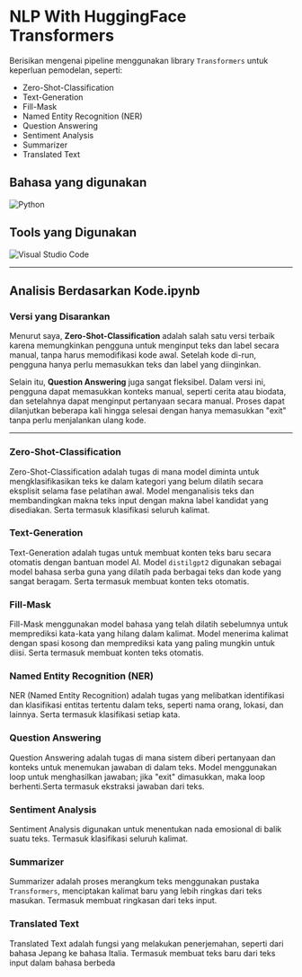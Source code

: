 # NLP With HuggingFace Transformers

Berisikan mengenai pipeline menggunakan library `Transformers` untuk keperluan pemodelan, seperti:

- Zero-Shot-Classification
- Text-Generation
- Fill-Mask
- Named Entity Recognition (NER)
- Question Answering
- Sentiment Analysis
- Summarizer
- Translated Text

## Bahasa yang digunakan
![Python](https://img.shields.io/badge/python-3670A0?style=for-the-badge&logo=python&logoColor=ffdd54)

## Tools yang Digunakan
![Visual Studio Code](https://img.shields.io/badge/Visual%20Studio%20Code-0078d7.svg?style=for-the-badge&logo=visual-studio-code&logoColor=white)



---

## Analisis Berdasarkan Kode.ipynb

### Versi yang Disarankan

Menurut saya, **Zero-Shot-Classification** adalah salah satu versi terbaik karena memungkinkan pengguna untuk menginput teks dan label secara manual, tanpa harus memodifikasi kode awal. Setelah kode di-run, pengguna hanya perlu memasukkan teks dan label yang diinginkan.

Selain itu, **Question Answering** juga sangat fleksibel. Dalam versi ini, pengguna dapat memasukkan konteks manual, seperti cerita atau biodata, dan setelahnya dapat menginput pertanyaan secara manual. Proses dapat dilanjutkan beberapa kali hingga selesai dengan hanya memasukkan "exit" tanpa perlu menjalankan ulang kode.

---

### Zero-Shot-Classification

Zero-Shot-Classification adalah tugas di mana model diminta untuk mengklasifikasikan teks ke dalam kategori yang belum dilatih secara eksplisit selama fase pelatihan awal. Model menganalisis teks dan membandingkan makna teks input dengan makna label kandidat yang disediakan. Serta termasuk klasifikasi seluruh kalimat.

### Text-Generation

Text-Generation adalah tugas untuk membuat konten teks baru secara otomatis dengan bantuan model AI. Model `distilgpt2` digunakan sebagai model bahasa serba guna yang dilatih pada berbagai teks dan kode yang sangat beragam. Serta termasuk membuat konten teks otomatis.

### Fill-Mask

Fill-Mask menggunakan model bahasa yang telah dilatih sebelumnya untuk memprediksi kata-kata yang hilang dalam kalimat. Model menerima kalimat dengan spasi kosong dan memprediksi kata yang paling mungkin untuk diisi. Serta termasuk membuat konten teks otomatis.

### Named Entity Recognition (NER)

NER (Named Entity Recognition) adalah tugas yang melibatkan identifikasi dan klasifikasi entitas tertentu dalam teks, seperti nama orang, lokasi, dan lainnya. Serta termasuk klasifikasi setiap kata.

### Question Answering

Question Answering adalah tugas di mana sistem diberi pertanyaan dan konteks untuk menemukan jawaban di dalam teks. Model menggunakan loop untuk menghasilkan jawaban; jika "exit" dimasukkan, maka loop berhenti.Serta termasuk ekstraksi jawaban dari teks.

### Sentiment Analysis

Sentiment Analysis digunakan untuk menentukan nada emosional di balik suatu teks. Termasuk klasifikasi seluruh kalimat.

### Summarizer

Summarizer adalah proses merangkum teks menggunakan pustaka `Transformers`, menciptakan kalimat baru yang lebih ringkas dari teks masukan. Termasuk membuat ringkasan dari teks input.

### Translated Text

Translated Text adalah fungsi yang melakukan penerjemahan, seperti dari bahasa Jepang ke bahasa Italia. Termasuk membuat teks baru dari teks input dalam bahasa berbeda
